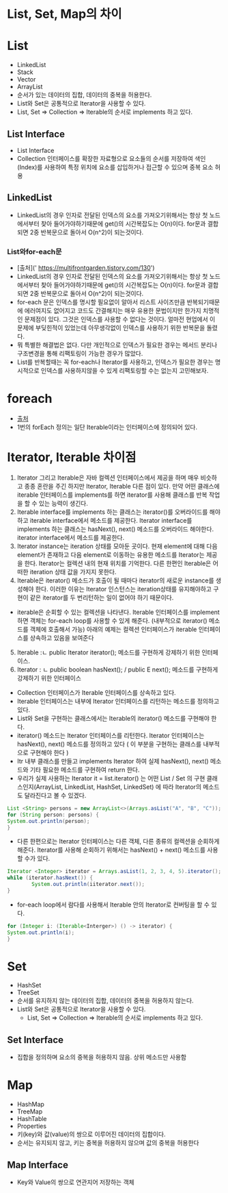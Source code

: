 # List, Set, Map의 차이
# List
* LinkedList
* Stack
* Vector
* ArrayList
 * 순서가 있는 데이터의 집합, 데이터의 중복을 허용한다.
 * List와 Set은 공통적으로 Iterator을 사용할 수 있다. 
 * List, Set => Collection => Iterable의 순서로 implements 하고 있다.

## List Interface
* List Interface 
* Collection 인터페이스를 확장한 자료형으로 요소들의 순서를 저장하여 색인(Index)를 사용하여 특정 위치에 요소를 삽입하거나 접근할 수 있으며 중복 요소 허용

## LinkedList
* LinkedList의 경우 인자로 전달된 인덱스의 요소를 가져오기위해서는 항상 첫 노드에서부터 찾아 들어가야하기때문에 get()의 시간복잡도는 O(n)이다. for문과 결합되면 2중 반복문으로 돌아서 O(n^2)이 되는것이다. 

### List와for-each문
* [출처](' https://multifrontgarden.tistory.com/130')
* LinkedList의 경우 인자로 전달된 인덱스의 요소를 가져오기위해서는 항상 첫 노드에서부터 찾아 들어가야하기때문에 get()의 시간복잡도는 O(n)이다. for문과 결합되면 2중 반복문으로 돌아서 O(n^2)이 되는것이다. 
* for-each 문은 인덱스를 명시할 필요없이 알아서 리스트 사이즈만큼 반복되기때문에 에러여지도 없어지고 코드도 간결해지는 매우 유용한 문법이지만 한가지 치명적인 문제점이 있다. 그것은 인덱스를 사용할 수 없다는 것이다. 얼마전 현업에서 이 문제에 부딪힌적이 있었는데 아무생각없이 인덱스를 사용하기 위한 반복문을 돌렸다.
* 뭐 특별한 해결법은 없다. 다만 개인적으로 인덱스가 필요한 경우는 메서드 분리나 구조변경을 통해 리팩토링이 가능한 경우가 많았다.
* List를 반복할때는 꼭 for-each나 Iterator를 사용하고, 인덱스가 필요한 경우는 명시적으로 인덱스를 사용하지않을 수 있게 리팩토링할 수는 없는지 고민해보자.


# foreach
* [출처]('https://namocom.tistory.com/754')
* 1번의 forEach 정의는 일단 Iterable이라는 인터페이스에 정의되어 있다.


# Iterator, Iterable 차이점
1. Iterator 그리고 Iterable은 자바 컬렉션 인터페이스에서 제공을 하며 매우 비슷하고 종종 혼란을 주긴 하지만 Iterator, Iterable 다른 점이 있다. 만약 어떤 클래스에 iterable 인터페이스를 implements를 하면 iterator를 사용해 클래스를 반복 작업을 할 수 있는 능력이 생긴다.
2. Iterable interface를 implements 하는 클래스는 iterator()를 오버라이드를 해야하고 iterable interface에서 메소드를 제공한다. Iterator interface를 implements 하는 클래스는 hasNext(), next() 메소드를 오버라이드 해야한다. iterator interface에서 메소드를 제공한다.
3. Iterator instance는 iteration 상태를 모아둔 곳이다. 현재 element에 대해 다음 element가 존재하고 다음 element로 이동하는 유용한 메소드를 Iterator는 제공을 한다. Iterator는 컬렉션 내의 현재 위치를 기억한다. 다른 한편인 Iterable은 어떠한 iteration 상태 값을 가지지 못한다.
4. Iterable은 iterator() 메소드가 호출이 될 때마다 iterator의 새로운 instance를 생성해야 한다. 이러한 이유는 Iterator 인스턴스는 iteration상태를 유지해야하고 구현이 같은 iterator를 두 번리턴하는 일이 없어야 하기 때문이다.
* iterable은 순회할 수 있는 컬렉션을 나타낸다. Iterable 인터페이스를 implement하면 객체는 for-each loop를 사용할 수 있게 해준다. (내부적으로 iterator() 메소드를 객체에 호출해서 가능) 아래의 예제는 컬렉션 인터페이스가 iterable 인터페이스를 상속하고 있음을 보여준다
5. Iterable :ㄴ public Iterator iterator();  메소드를 구현하게 강제하기 위한 인터페이스.
6. Iterator : ㄴ public boolean hasNext();   /  public E next();  메소드를 구현하게 강제하기 위한 인터페이스
- Collection 인터페이스가 Iterable 인터페이스를 상속하고 있다. 
- Iterable 인터페이스는 내부에 Iterator 인터페이스를 리턴하는 메소드를 정의하고 있다.
- List와 Set을 구현하는 클래스에서는 Iterable의 iterator() 메소드를 구현해야 한다. 
- iterator() 메소드는 Iterator 인터페이스를 리턴한다. Iterator 인터페이스는 hasNext(), next() 메소드를 정의하고 있다 ( 이 부분을 구현하는 클래스를 내부적으로 구현해야 한다 )
- Itr 내부 클래스를 만들고 implements Iterator 하여 실제 hasNext(), next() 메소드와 기타 필요한 메소드를 구현하여 return 한다.
- 우리가 실제 사용하는 Iterator it = list.iterator() 는 어떤 List / Set 의 구현 클래스인지(ArrayList, LinkedList, HashSet, LinkedSet) 에 따라 Iterator의 메소드도 달라진다고 볼 수 있겠다. 

```java
List <String> persons = new ArrayList<>(Arrays.asList("A", "B", "C"));
for (String person: persons) {
System.out.println(person);
}
```
* 다른 한편으로는 Iterator 인터페이스는 다른 객체, 다른 종류의 컬렉션을 순회하게 해준다. Iterator를 사용해 순회하기 위해서는 hasNext() + next() 메소드를 사용할 수가 있다.

```java
Iterator <Integer> iterator = Arrays.asList(1, 2, 3, 4, 5).iterator();
while (iterator.hasNext()) {
        System.out.println(iiterator.next());
}
```

* for-each loop에서 람다를 사용해서 Iterable 안의 Iterator로 컨버팅을 할 수 있다.
```java
for (Integer i: (Iterable<Interger>) () -> iterator) {
System.out.println(i);
}
```

# Set
* HashSet
* TreeSet
* 순서를 유지하지 않는 데이터의 집합, 데이터의 중복을 허용하지 않는다. 
* List와 Set은 공통적으로 Iterator을 사용할 수 있다. 
  * List, Set => Collection => Iterable의 순서로 implements 하고 있다.

## Set Interface
* 집합을 정의하며 요소의 중복을 허용하지 않음. 상위 메소드만 사용함


# Map 
* HashMap
* TreeMap
* HashTable
* Properties
* 키(key)와 값(value)의 쌍으로 이루어진 데이터의 집합이다.
* 순서는 유지되지 않고, 키는 중복을 허용하지 않으며 값의 중복을 허용한다

## Map Interface
* Key와 Value의 쌍으로 연관지어 저장하는 객체

